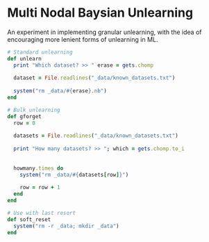 # Multi Nodal Baysian Unlearning
An experiment in implementing granular unlearning, with the idea of encouraging more lenient forms of unlearning in ML.

~~~ruby
# Standard unlearning
def unlearn
  print "Which dataset? >> " erase = gets.chomp
  
  dataset = File.readlines("_data/known_datasets.txt")
  
  system("rm _data/#{erase}.nb")
end

# Bulk unlearning
def gforget
  row = 0
  
  datasets = File.readlines("_data/known_datasets.txt")
  
  print "How many datasets? >> "; which = gets.chomp.to_i
  
  
  howmany.times do
    system("rm _data/#{datasets[row]}")
    
    row = row + 1
  end
end

# Use with last resort
def soft_reset
  system("rm -r _data; mkdir _data")
end
~~~
